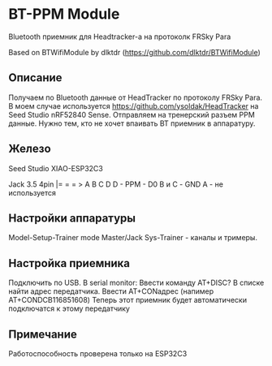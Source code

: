# BT-PPM Module
Bluetooth приемник для Headtracker-а на протоколк FRSky Para

Based on BTWifiModule by dlktdr (https://github.com/dlktdr/BTWifiModule)

## Описание
Получаем по Bluetooth данные от HeadTracker по протоколу FRSky Para. В моем случае используется https://github.com/ysoldak/HeadTracker на Seed Studio nRF52840 Sense.
Отправляем на тренерский разъем PPM данные.
Нужно тем, кто не хочет впаивать BT приемник в аппаратуру.

## Железо
Seed Studio XIAO-ESP32C3

Jack 3.5 4pin 
|= = = >
 A B C D
D - PPM - D0 
B и С - GND
A - не используется

## Настройки аппаратуры
Model-Setup-Trainer mode Master/Jack
Sys-Trainer - каналы и тримеры.

## Настройка приемника
Подключить по USB. В serial monitor:
Ввести команду AT+DISC?
В списке найти адрес передатчика. Ввести AT+CONадрес (напимер AT+CONDCB116851608)
Теперь этот приемник будет автоматически подключатся к этому передатчику

## Примечание
Работоспособность проверена только на ESP32C3
